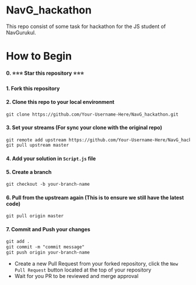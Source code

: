 # NavG_hackathon
This repo consist of some task for hackathon for the JS student of NavGurukul.


# How to Begin
#### 0. :star::star::star: Star this repository :star::star::star:


#### 1. Fork this repository


#### 2. Clone this repo to your local environment


```markdown
git clone https://github.com/Your-Username-Here/NavG_hackathon.git
```

#### 3. Set your streams (For sync your clone with the original repo)
```markdown
git remote add upstream https://github.com/Your-Username-Here/NavG_hackathon.git
git pull upstream master
```
#### 4. Add your solution in `Script.js` file
#### 5. Create a branch
```markdown
git checkout -b your-branch-name
```
#### 6. Pull from the upstream again (This is to ensure we still have the latest code)
```markdown
git pull origin master
```
#### 7. Commit and Push your changes
```markdown
git add .
git commit -m "commit message"
git push origin your-branch-name
```

- Create a new Pull Request from your forked repository, click the `New Pull Request` button located at the top of your repository
- Wait for you PR to be reviewed and merge approval


